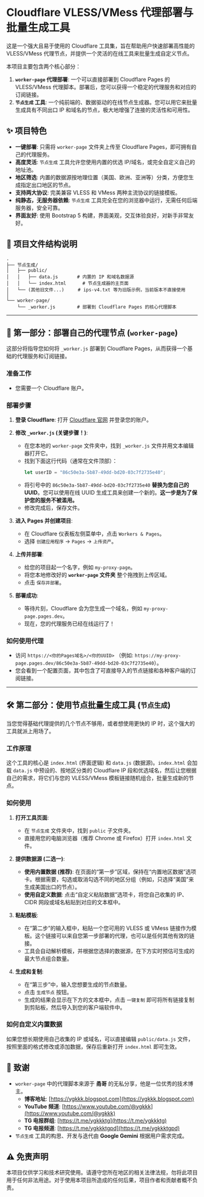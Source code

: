 # Cloudflare VLESS/VMess 代理部署与批量生成工具

这是一个强大且易于使用的 Cloudflare 工具集，旨在帮助用户快速部署高性能的 VLESS/VMess 代理节点，并提供一个灵活的在线工具来批量生成自定义节点。

本项目主要包含两个核心部分：

1.  **`worker-page` 代理部署**: 一个可以直接部署到 Cloudflare Pages 的 VLESS/VMess 代理脚本。部署后，您可以获得一个稳定的代理服务和对应的订阅链接。
2.  **`节点生成` 工具**: 一个纯前端的、数据驱动的在线节点生成器。您可以用它来批量生成具有不同出口 IP 和域名的节点，极大地增强了连接的灵活性和可用性。

## ✨ 项目特色

*   **一键部署**: 只需将 `worker-page` 文件夹上传至 Cloudflare Pages，即可拥有自己的代理服务。
*   **高度灵活**: `节点生成` 工具允许您使用内置的优选 IP/域名，或完全自定义自己的地址池。
*   **地区筛选**: 内置的数据源按地理位置（美国、欧洲、亚洲等）分类，方便您生成指定出口地区的节点。
*   **支持两大协议**: 完美兼容 VLESS 和 VMess 两种主流协议的链接模板。
*   **纯静态，无服务器依赖**: `节点生成` 工具完全在您的浏览器中运行，无需任何后端服务器，安全可靠。
*   **界面友好**: 使用 Bootstrap 5 构建，界面美观，交互体验良好，对新手非常友好。

## 📁 项目文件结构说明

```
.
├── 节点生成/
│   ├── public/
│   │   ├── data.js       # 内置的 IP 和域名数据源
│   │   └── index.html      # 节点生成器的主页面
│   └── (其他旧文件...)     # ips-v4.txt 等为旧版示例，当前版本不直接使用
│
└── worker-page/
    └── _worker.js        # 部署到 Cloudflare Pages 的核心代理脚本
```

---

## 🚀 第一部分：部署自己的代理节点 (`worker-page`)

这部分将指导您如何将 `_worker.js` 部署到 Cloudflare Pages，从而获得一个基础的代理服务和订阅链接。

### 准备工作
*   您需要一个 Cloudflare 账户。

### 部署步骤

1.  **登录 Cloudflare**:
    打开 [Cloudflare 官网](https://dash.cloudflare.com/) 并登录您的账户。

2.  **修改 `_worker.js` (关键步骤！)**:
    *   在您本地的 `worker-page` 文件夹中，找到 `_worker.js` 文件并用文本编辑器打开它。
    *   找到下面这行代码（通常在文件顶部）：
        ```javascript
        let userID = "86c50e3a-5b87-49dd-bd20-03c7f2735e40";
        ```
    *   将引号中的 `86c50e3a-5b87-49dd-bd20-03c7f2735e40` **替换为您自己的 UUID**。您可以使用在线 UUID 生成工具来创建一个新的。**这一步是为了保护您的服务不被滥用。**
    *   修改完成后，保存文件。

3.  **进入 Pages 并创建项目**:
    *   在 Cloudflare 仪表板左侧菜单中，点击 `Workers & Pages`。
    *   选择 `创建应用程序` -> `Pages` -> `上传资产`。

4.  **上传并部署**:
    *   给您的项目起一个名字，例如 `my-proxy-page`。
    *   将您本地修改好的 **`worker-page` 文件夹** 整个拖拽到上传区域。
    *   点击 `保存并部署`。

5.  **部署成功**:
    *   等待片刻，Cloudflare 会为您生成一个域名，例如 `my-proxy-page.pages.dev`。
    *   现在，您的代理服务已经在线运行了！

### 如何使用代理

*   访问 `https://<你的Pages域名>/<你的UUID>` （例如: `https://my-proxy-page.pages.dev/86c50e3a-5b87-49dd-bd20-03c7f2735e40`）。
*   您会看到一个配置页面，其中包含了可直接导入的节点链接和各种客户端的订阅链接。

---

## 🛠️ 第二部分：使用节点批量生成工具 (`节点生成`)

当您觉得基础代理提供的几个节点不够用，或者想使用更快的 IP 时，这个强大的工具就派上用场了。

### 工作原理
这个工具的核心是 `index.html` (界面逻辑) 和 `data.js` (数据源)。`index.html` 会加载 `data.js` 中预设的、按地区分类的 Cloudflare IP 段和优选域名，然后让您根据自己的需求，将它们与您的 VLESS/VMess 模板链接随机组合，批量生成新的节点。

### 如何使用

1.  **打开工具页面**:
    *   在 `节点生成` 文件夹中，找到 `public` 子文件夹。
    *   直接用您的电脑浏览器（推荐 Chrome 或 Firefox）打开 `index.html` 文件。

2.  **提供数据源 (二选一)**:
    *   **使用内置数据 (推荐)**: 在页面的“第一步”区域，保持在“内置地区数据”选项卡。根据需要，勾选或取消勾选不同的地区分组（例如，只选择“美国”来生成美国出口的节点）。
    *   **使用自定义数据**: 点击“自定义粘贴数据”选项卡，将您自己收集的 IP、CIDR 网段或域名粘贴到对应的文本框中。

3.  **粘贴模板**:
    *   在“第二步”的输入框中，粘贴一个您可用的 VLESS 或 VMess 链接作为模板。这个链接可以来自您第一步部署的代理，也可以是任何其他有效的链接。
    *   工具会自动解析模板，并根据您选择的数据源，在下方实时预估可生成的最大节点组合数量。

4.  **生成和复制**:
    *   在“第三步”中，输入您想要生成的节点数量。
    *   点击 `生成节点` 按钮。
    *   生成的结果会显示在下方的文本框中，点击 `一键复制` 即可将所有链接复制到剪贴板，然后导入到您的客户端软件中。

### 如何自定义内置数据
如果您想长期使用自己收集的 IP 或域名，可以直接编辑 `public/data.js` 文件，按照里面的格式修改或添加数据，保存后重新打开 `index.html` 即可生效。

## 🙏 致谢

*   `worker-page` 中的代理脚本来源于 **甬哥** 的无私分享，他是一位优秀的技术博主。
    *   **博客地址**: [https://ygkkk.blogspot.com](https://ygkkk.blogspot.com)
    *   **YouTube 频道**: [https://www.youtube.com/@ygkkk](https://www.youtube.com/@ygkkk)
    *   **TG 电报群组**: [https://t.me/ygkkktg](https://t.me/ygkkktg)
    *   **TG 电报频道**: [https://t.me/ygkkktgpd](https://t.me/ygkkktgpd)
*   `节点生成` 工具的构思、开发与迭代由 **Google Gemini** 根据用户需求完成。

## ⚠️ 免责声明

本项目仅供学习和技术研究使用。请遵守您所在地区的相关法律法规，勿将此项目用于任何非法用途。对于使用本项目所造成的任何后果，项目作者和贡献者概不负责。